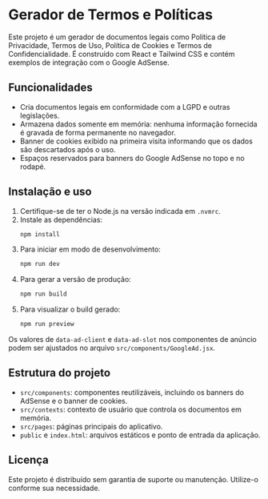 # Gerador de Termos e Políticas

Este projeto é um gerador de documentos legais como Política de Privacidade, Termos de Uso, Política de Cookies e Termos de Confidencialidade. É construído com React e Tailwind CSS e contém exemplos de integração com o Google AdSense.

## Funcionalidades

- Cria documentos legais em conformidade com a LGPD e outras legislações.
- Armazena dados somente em memória: nenhuma informação fornecida é gravada de forma permanente no navegador.
- Banner de cookies exibido na primeira visita informando que os dados são descartados após o uso.
- Espaços reservados para banners do Google AdSense no topo e no rodapé.

## Instalação e uso

1. Certifique-se de ter o Node.js na versão indicada em `.nvmrc`.
2. Instale as dependências:
   ```bash
   npm install
   ```
3. Para iniciar em modo de desenvolvimento:
   ```bash
   npm run dev
   ```
4. Para gerar a versão de produção:
   ```bash
   npm run build
   ```
5. Para visualizar o build gerado:
   ```bash
   npm run preview
   ```

Os valores de `data-ad-client` e `data-ad-slot` nos componentes de anúncio podem ser ajustados no arquivo `src/components/GoogleAd.jsx`.

## Estrutura do projeto

- `src/components`: componentes reutilizáveis, incluindo os banners do AdSense e o banner de cookies.
- `src/contexts`: contexto de usuário que controla os documentos em memória.
- `src/pages`: páginas principais do aplicativo.
- `public` e `index.html`: arquivos estáticos e ponto de entrada da aplicação.

## Licença

Este projeto é distribuído sem garantia de suporte ou manutenção. Utilize-o conforme sua necessidade.

